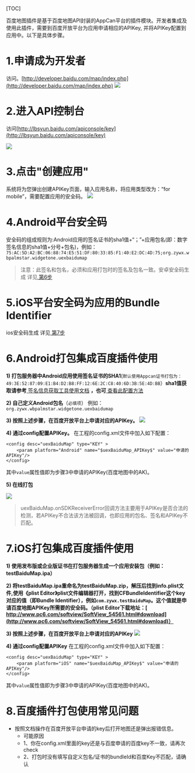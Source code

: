 [TOC]
 
百度地图插件是基于百度地图API封装的AppCan平台的插件模块。开发者集成及使用此插件，需要到百度开放平台为应用申请相应的APIKey, 并将APIKey配置到应用中。以下是具体步骤。

# 1.申请成为开发者

访问。[http://developer.baidu.com/map/index.php](http://developer.baidu.com/map/index.php) 
 ![](http://newdocx.appcan.cn/docximg/132610o2014p11l27l.png) 
 
 
# 2.进入API控制台

访问[http://lbsyun.baidu.com/apiconsole/key](http://lbsyun.baidu.com/apiconsole/key) 

 ![](http://newdocx.appcan.cn/docximg/132626n2014d11o27t.png) 
# 3.点击"创建应用"

系统将为您弹出创建APIKey页面，输入应用名称，将应用类型改为：“for mobile”，需要配置应用的安全码。
![](http://newdocx.appcan.cn/docximg/132639i2014e11t27o.png) 
 
# 4.Android平台安全码

安全码的组成规则为:Android应用的签名证书的sha1值+“；”+应用包名(即：数字签名信息的sha1值+分号+包名)，例如：````75:AC:5D:A2:BC:06:88:74:E5:51:DF:80:33:85:F1:40:E2:DC:4D:75;org.zywx.wbpalmstar.widgetone.uexbaidumap````
>注意：此签名和包名，必须和应用打包时的签名及包名一致。安卓安全码生成 详见[ 第6步](#6.Android打包集成百度插件使用) 
 
# 5.iOS平台安全码为应用的Bundle Identifier
  ios安全码生成 详见[ 第7步](#7.iOS打包集成百度插件使用) 
 
# 6.Android打包集成百度插件使用
 
**1) 打包服务器中Android应用使用签名证书的SHA1**(````默认使用Appcan证书打包为：49:3E:52:87:09:E1:B4:D2:B8:FF:12:6E:2C:C8:40:6D:3B:5E:4D:BB````）**sha1值获取请参考**[ 签名信息获取工具使用文档](http://newdocx.appcan.cn/newdocx/docx?type=1299_1291)  **，也可**[ 查看此配置方法](http://developer.baidu.com/map/index.php?title=androidsdk/guide/key)
 
**2) 自己定义Android包名**（````必填项````） 
例如：  ````org.zywx.wbpalmstar.widgetone.uexbaidumap````
 
**3) 按照上述步骤，在百度开放平台上申请对应的APIKey。**
 ![](http://newdocx.appcan.cn/docximg/145357l2015r0o23h.png) 

**4) 通过config配置APIKey。**
在工程的config.xml文件中加入如下配置：

```
<config desc="uexBaiduMap" type="KEY" >
	<param platform="Android" name="$uexBaiduMap_APIKey$" value="申请的APIKey"/>
</config>
```

其中`value`属性值即为步骤3中申请的APIKey(百度地图中的AK)。

**5) 在线打包**

  ![](http://newdocx.appcan.cn/docximg/165513w2015n0g27w.png) 
>uexBaiduMap.onSDKReceiverError回调方法主要用于APIKey是否合法的检测，若APIKey不合法该方法被回调，也即应用的包名、签名和APIKey不匹配。

# 7.iOS打包集成百度插件使用

**1) 使用发布版或企业版证书在打包服务器生成一个应用安装包（例如：testBaiduMap.ipa）**
 
**2) 将testBaiduMap.ipa重命名为testBaiduMap.zip，解压后找到info.plist文件,使用《plist Editor》plist文件编辑器打开，找到CFBundleIdentifier这个key对应的值（即Bundle Identifier），例如````com.zywx.testBaiduMap````。这个值就是申请百度地图APIKey所需要的安全码。（plist Editor下载地址：[ http://www.pc6.com/softview/SoftView_54561.html#download](http://www.pc6.com/softview/SoftView_54561.html#download)）**
 
**3) 按照上述步骤，在百度开放平台上申请对应的APIKey**
 ![](http://newdocx.appcan.cn/docximg/145344s2015d0a23h.png) 
 
**4) 通过config配置APIKey**
在工程的config.xml文件中加入如下配置：

```
<config desc="uexBaiduMap" type="KEY" >
	<param platform="iOS" name="$uexBaiduMap_APIKey$" value="申请的APIKey"/>
</config>
```
其中`value`属性值即为步骤3中申请的APIKey(百度地图中的AK)。

# 8.百度插件打包使用常见问题

* 按照文档操作在百度开放平台申请的key后打开地图还是弹出报错信息。
	* 可能原因
	* 1、你在config.xml里面的key还是与百度申请的百度key不一致，请再次check
	* 2、打包时没有填写自定义包名/证书的bundleId和百度Key不匹配，请确认